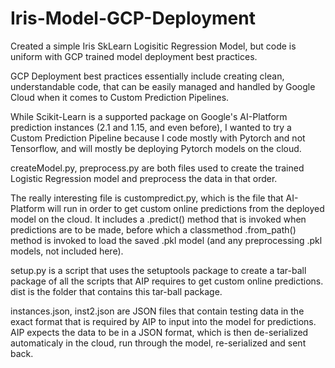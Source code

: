 # Iris-Model-GCP-Deployment
Created a simple Iris SkLearn Logisitic Regression Model, but code is uniform with GCP trained model deployment best practices.

GCP Deployment best practices essentially include creating clean, understandable code, that can be easily managed and handled by Google Cloud when it comes to Custom Prediction Pipelines. 

While Scikit-Learn is a supported package on Google's AI-Platform prediction instances (2.1 and 1.15, and even before), I wanted to try a Custom Prediction Pipeline because I code mostly with Pytorch and not Tensorflow, and will mostly be deploying Pytorch models on the cloud. 

createModel.py, preprocess.py are both files used to create the trained Logistic Regression model and preprocess the data in that order. 

The really interesting file is custompredict.py, which is the file that AI-Platform will run in order to get custom online predictions from the deployed model on the cloud. It includes a .predict() method that is invoked when predictions are to be made, before which a classmethod .from_path() method is invoked to load the saved .pkl model (and any preprocessing .pkl models, not included here).

setup.py is a script that uses the setuptools package to create a tar-ball package of all the scripts that AIP requires to get custom online predictions. dist is the folder that contains this tar-ball package. 

instances.json, inst2.json are JSON files that contain testing data in the exact format that is required by AIP to input into the model for predictions. AIP expects the data to be in a JSON format, which is then de-serialized automaticaly in the cloud, run through the model, re-serialized and sent back. 
